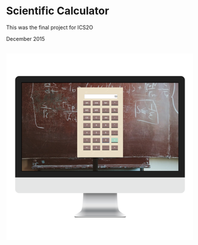 <h1>Scientific Calculator</h1>
<p>This was the final project for ICS2O</p>
<p>December 2015</p>

</br>
<img src="screenshot.png" align="left" >
